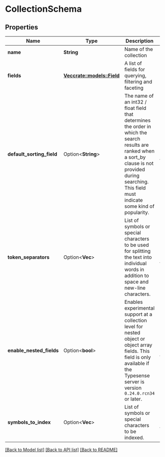 # CollectionSchema

## Properties

Name | Type | Description | Notes
------------ | ------------- | ------------- | -------------
**name** | **String** | Name of the collection | 
**fields** | [**Vec<crate::models::Field>**](Field.md) | A list of fields for querying, filtering and faceting | 
**default_sorting_field** | Option<**String**> | The name of an int32 / float field that determines the order in which the search results are ranked when a sort_by clause is not provided during searching. This field must indicate some kind of popularity. | [optional][default to ]
**token_separators** | Option<**Vec<String>**> | List of symbols or special characters to be used for  splitting the text into individual words in addition to space and new-line characters.  | [optional][default to []]
**enable_nested_fields** | Option<**bool**> | Enables experimental support at a collection level for nested object or object array fields. This field is only available if the Typesense server is version `0.24.0.rcn34` or later. | [optional][default to false]
**symbols_to_index** | Option<**Vec<String>**> | List of symbols or special characters to be indexed.  | [optional][default to []]

[[Back to Model list]](../README.md#documentation-for-models) [[Back to API list]](../README.md#documentation-for-api-endpoints) [[Back to README]](../README.md)


